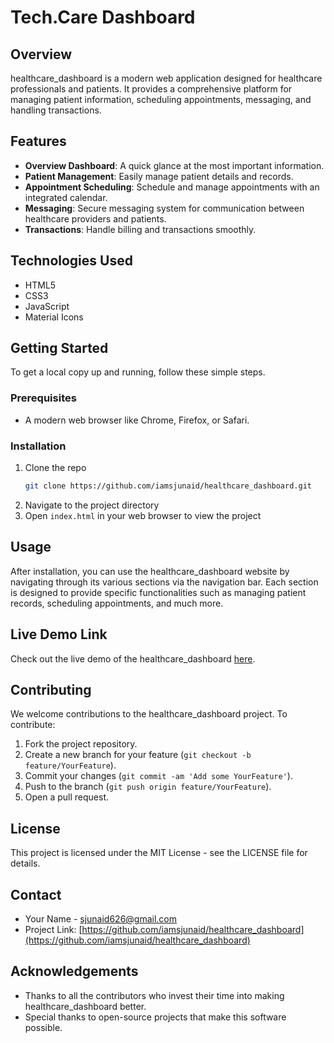 # Tech.Care Dashboard

## Overview

healthcare_dashboard is a modern web application designed for healthcare professionals and patients. It provides a comprehensive platform for managing patient information, scheduling appointments, messaging, and handling transactions.

## Features

- **Overview Dashboard**: A quick glance at the most important information.
- **Patient Management**: Easily manage patient details and records.
- **Appointment Scheduling**: Schedule and manage appointments with an integrated calendar.
- **Messaging**: Secure messaging system for communication between healthcare providers and patients.
- **Transactions**: Handle billing and transactions smoothly.

## Technologies Used

- HTML5
- CSS3
- JavaScript
- Material Icons

## Getting Started

To get a local copy up and running, follow these simple steps.

### Prerequisites

- A modern web browser like Chrome, Firefox, or Safari.

### Installation

1. Clone the repo
    ```sh
    git clone https://github.com/iamsjunaid/healthcare_dashboard.git
    ```
2. Navigate to the project directory
3. Open `index.html` in your web browser to view the project

## Usage

After installation, you can use the healthcare_dashboard website by navigating through its various sections via the navigation bar. Each section is designed to provide specific functionalities such as managing patient records, scheduling appointments, and much more.

## Live Demo Link

Check out the live demo of the healthcare_dashboard [here](https://healthcare-dashboard.onrender.com/).

## Contributing

We welcome contributions to the healthcare_dashboard project. To contribute:

1. Fork the project repository.
2. Create a new branch for your feature (`git checkout -b feature/YourFeature`).
3. Commit your changes (`git commit -am 'Add some YourFeature'`).
4. Push to the branch (`git push origin feature/YourFeature`).
5. Open a pull request.

## License

This project is licensed under the MIT License - see the LICENSE file for details.

## Contact

- Your Name - [sjunaid626@gmail.com](mailto:your_email@example.com)
- Project Link: [https://github.com/iamsjunaid/healthcare_dashboard](https://github.com/iamsjunaid/healthcare_dashboard)

## Acknowledgements

- Thanks to all the contributors who invest their time into making healthcare_dashboard better.
- Special thanks to open-source projects that make this software possible.
